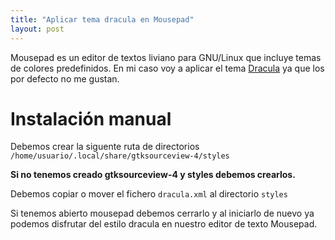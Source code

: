 ```yaml
---
title: "Aplicar tema dracula en Mousepad"
layout: post
---
```

Mousepad es un editor de textos liviano para GNU/Linux que incluye temas de colores predefinidos. En mi caso voy a aplicar el tema [Dracula](https://draculatheme.com/mousepad) ya que los por defecto no me gustan.

# Instalación manual

Debemos crear la siguente ruta de directorios `/home/usuario/.local/share/gtksourceview-4/styles`

**Si no tenemos creado gtksourceview-4 y styles debemos crearlos.**

Debemos copiar o mover el fichero `dracula.xml` al directorio `styles`

Si tenemos abierto mousepad debemos cerrarlo y al iniciarlo de nuevo ya podemos disfrutar del estilo dracula en nuestro editor de texto Mousepad.
